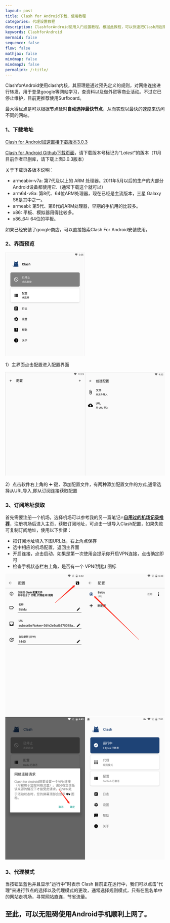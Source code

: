 ```yaml
---
layout: post
title: Clash for Android下载、使用教程
categories: 代理设置教程
description: ClashforAndroid使用入门设置教程，根据此教程，可以快速把Clash用起来
keywords: ClashforAndroid
mermaid: false
sequence: false
flow: false
mathjax: false
mindmap: false
mindmap2: false
permalink: /:title/
---
```

ClashforAndroid使用clash内核，其原理是通过预先定义的规则，对网络连接进行转发，用于登录google等网站学习，查资料以及做外贸等商业活动。不过它已停止维护，目前更推荐使用Surfboard。     

最大得优点是可以根据节点延时**自动选择最快节点**，从而实现以最快的速度来访问不同的网站。  


### 1、下载地址  

[Clash for Android加速直接下载版本3.0.3](https://mirror.ghproxy.com/https://raw.githubusercontent.com/OpenWayz/OpenWayz.github.io/main/clash-for-android-3-0-3-premium.apk)

[Clash for Android Github下载页面](https://github.com/Kr328/ClashForAndroid/releases)，请下载版本号标记为“*Latest*”的版本（11月目前作者已删库，请下载上面3.0.3版本） 

关于下载页各版本说明：
* armeabiv-v7a: 第7代及以上的 ARM 处理器。2011年5月以后的生产的大部分Android设备都使用它.（通常下载这个就可以）
* arm64-v8a: 第8代、64位ARM处理器，现在已经是主流版本，三星 Galaxy S6是其中之一。
* armeabi: 第5代、第6代的ARM处理器，早期的手机用的比较多。
* x86: 平板、模拟器用得比较多。
* x86_64: 64位的平板。

如果已经安装了google商店，可以直接搜索Clash For Android安装使用。 


### 2、界面预览

<img src="/images/posts/Clashforandroid/main.png" width="50%" alt="Clashforandroid主界面" />

1）主界面点击配置进入配置界面

<img src="/images/posts/Clashforandroid/peizhi.png" width="50%" alt="Clashforandroid配置页面" /><img src="/images/posts/Clashforandroid/daoru.png" width="50%" alt="Clashforandroid导入" />

2）点击软件右上角的 ➕ 键，添加配置文件，有两种添加配置文件的方式,通常选择从URL导入,即从订阅连接获取配置

### 3、订阅地址获取 

首先需要注册一个机场，选择机场可以参考我的另一篇笔记🔥[**自用过的机场记录推荐**](https://www.openwayz.com/jichang/)，注册机场后进入主页，获取订阅地址，可点击一键导入Clash配置，如果失败可复制订阅地址，使用以下步骤： 

* 把订阅地址填入下图URL处，右上角点保存
* 选中相应的机场配置，返回主界面
* 开启连接，点击启动，如果是第一次使用会提示你开启VPN连接，点击确定即可
* 检查手机状态栏右上角，是否有一个 VPN(钥匙) 图标

<img src="/images/posts/Clashforandroid/001.png" width="50%" alt="机场订阅]" /><img src="/images/posts/Clashforandroid/002.png" width="50%" alt="机场订阅]" /><img src="/images/posts/Clashforandroid/003.png" width="50%" alt="机场订阅]" /><img src="/images/posts/Clashforandroid/004.png" width="50%" alt="机场订阅]" />
  
### 3、代理模式
当按钮呈蓝色并且显示"运行中"时表示 Clash 目前正在运行中，我们可以点击"代理"来进行节点的选择以及代理模式的更改，通常选择规则模式，只有在黑名单中的网站走机场，寻常网站直连，节省流量。  

## 至此，可以无阻碍使用Android手机顺利上网了。   
